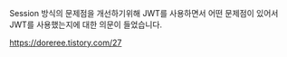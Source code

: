 Session 방식의 문제점을 개선하기위해 JWT를 사용하면서 어떤 문제점이 있어서 JWT를 사용했는지에 대한 의문이 들었습니다.

https://doreree.tistory.com/27